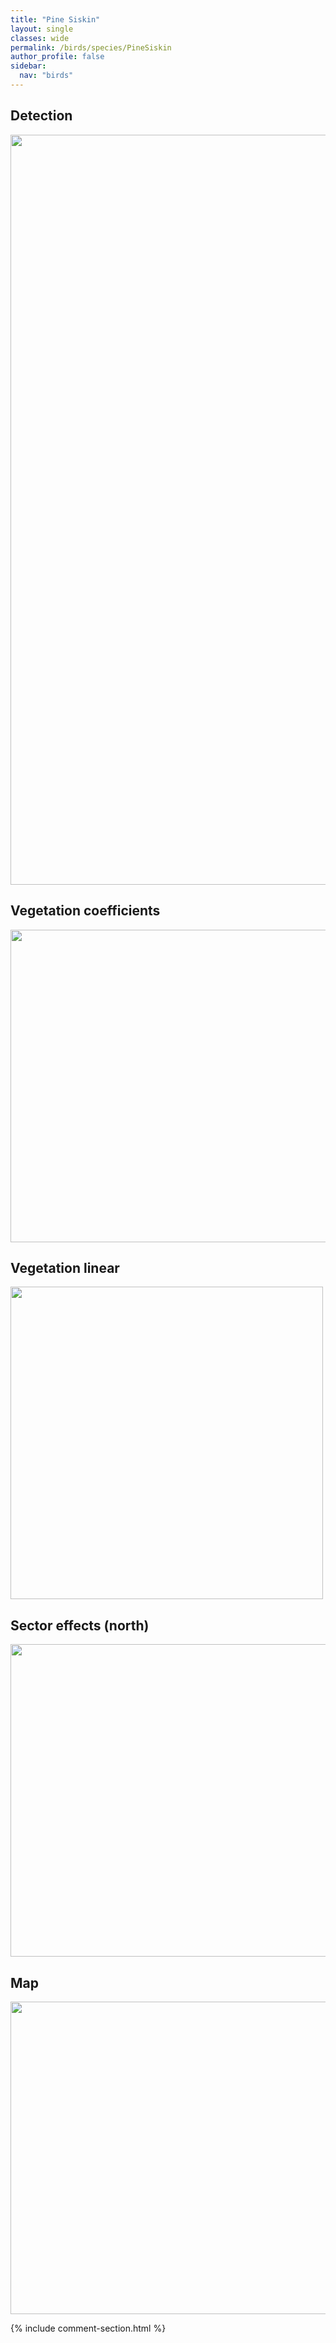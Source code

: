 ```yaml
---
title: "Pine Siskin"
layout: single
classes: wide
permalink: /birds/species/PineSiskin
author_profile: false
sidebar:
  nav: "birds"
---
```


<h2>Detection</h2>

<a href="https://drive.google.com/uc?export=view&id=1CPG-HANdhn__8U5X2MeaGOWzLwmgIFLp">
<img src="https://drive.google.com/uc?export=view&id=1CPG-HANdhn__8U5X2MeaGOWzLwmgIFLp" height = "1200" width = "800">
</a>

<h2>Vegetation coefficients</h2>

<a href="https://drive.google.com/uc?export=view&id=1_HrRe5plBzcs-bjdNGXSvKtuYtSdgQD7">
<img src="https://drive.google.com/uc?export=view&id=1_HrRe5plBzcs-bjdNGXSvKtuYtSdgQD7" height = "500" width = "1000">
</a>

<h2>Vegetation linear</h2>

<a href="https://drive.google.com/uc?export=view&id=1lpo1gxBOVuiF12FKdoXm_Twi2RnUY3Gs">
<img src="https://drive.google.com/uc?export=view&id=1lpo1gxBOVuiF12FKdoXm_Twi2RnUY3Gs" height = "500" width = "500">
</a>

<h2>Sector effects (north)</h2>

<a href="https://drive.google.com/uc?export=view&id=1PxgIB2G3DJ22xJlzW2c2pmdQ7bDtF8Sc">
<img src="https://drive.google.com/uc?export=view&id=1PxgIB2G3DJ22xJlzW2c2pmdQ7bDtF8Sc" height = "500" width = "1000">
</a>

<h2>Map</h2>

<a href="https://drive.google.com/uc?export=view&id=1TUNdg7eC3b_7AH7yJbp94F09-oYwbBWj">
<img src="https://drive.google.com/uc?export=view&id=1TUNdg7eC3b_7AH7yJbp94F09-oYwbBWj" height = "500" width = "1500">
</a>

{% include comment-section.html %}
